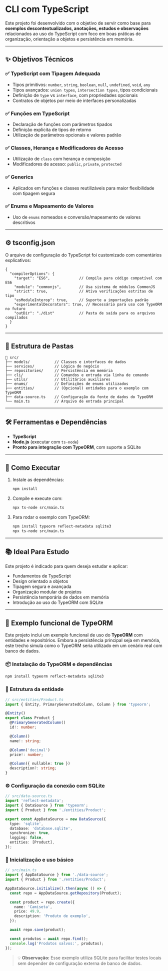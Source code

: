 # CLI com TypeScript

Este projeto foi desenvolvido com o objetivo de servir como base para **exemplos descontextualizados, anotações, estudos e observações** relacionados ao uso do TypeScript com foco em boas práticas de organização, orientação a objetos e persistência em memória.

---

## ✨ Objetivos Técnicos

### ✅ TypeScript com Tipagem Adequada
- Tipos primitivos: `number`, `string`, `boolean`, `null`, `undefined`, `void`, `any`
- Tipos avançados: `union types`, `intersection types`, tipos condicionais
- Definição de `type` vs `interface`, com propriedades opcionais
- Contratos de objetos por meio de interfaces personalizadas

### ✅ Funções em TypeScript
- Declaração de funções com parâmetros tipados
- Definição explícita de tipos de retorno
- Utilização de parâmetros opcionais e valores padrão

### ✅ Classes, Herança e Modificadores de Acesso
- Utilização de `class` com herança e composição
- Modificadores de acesso: `public`, `private`, `protected`

### ✅ Generics
- Aplicados em funções e classes reutilizáveis para maior flexibilidade com tipagem segura

### ✅ Enums e Mapeamento de Valores
- Uso de `enums` nomeados e conversão/mapeamento de valores descritivos

---

## ⚙️ tsconfig.json

O arquivo de configuração do TypeScript foi customizado com comentários explicativos:

```jsonc
{
  "compilerOptions": {
    "target": "ES6",             // Compila para código compatível com ES6
    "module": "commonjs",        // Usa sistema de módulos CommonJS
    "strict": true,              // Ativa verificações estritas de tipo
    "esModuleInterop": true,     // Suporte a importações padrão
    "experimentalDecorators": true, // Necessário para uso com TypeORM no futuro
    "outDir": "./dist"           // Pasta de saída para os arquivos compilados
  }
}
```

---

## 📁 Estrutura de Pastas

```
📁 src/
├── models/           // Classes e interfaces de dados
├── services/         // Lógica de negócio
├── repositories/     // Persistência em memória
├── cli/              // Comandos e entrada via linha de comando
├── utils/            // Utilitários auxiliares
├── enums/            // Definições de enums utilizados
├── entities/         // (Opcional) entidades para o exemplo com TypeORM
├── data-source.ts    // Configuração da fonte de dados do TypeORM
└── main.ts           // Arquivo de entrada principal
```

---

## 🛠️ Ferramentas e Dependências

- **TypeScript**
- **Node.js** (executar com `ts-node`)
- **Pronto para integração com TypeORM**, com suporte a SQLite

---

## 🚀 Como Executar

1. Instale as dependências:
   ```bash
   npm install
   ```

2. Compile e execute com:
   ```bash
   npx ts-node src/main.ts
   ```

3. Para rodar o exemplo com TypeORM:
   ```bash
   npm install typeorm reflect-metadata sqlite3
   npx ts-node src/main.ts
   ```

---

## 📚 Ideal Para Estudo

Este projeto é indicado para quem deseja estudar e aplicar:
- Fundamentos de TypeScript
- Design orientado a objetos
- Tipagem segura e avançada
- Organização modular de projetos
- Persistência temporária de dados em memória
- Introdução ao uso do TypeORM com SQLite

---

## 🧪 Exemplo funcional de TypeORM

Este projeto inclui um exemplo funcional de uso do **TypeORM** com entidades e repositórios. Embora a persistência principal seja em memória, este trecho simula como o TypeORM seria utilizado em um cenário real com banco de dados.

### 📦 Instalação do TypeORM e dependências

```bash
npm install typeorm reflect-metadata sqlite3
```

### 🧱 Estrutura da entidade

```ts
// src/entities/Product.ts
import { Entity, PrimaryGeneratedColumn, Column } from 'typeorm';

@Entity()
export class Product {
  @PrimaryGeneratedColumn()
  id!: number;

  @Column()
  name!: string;

  @Column('decimal')
  price!: number;

  @Column({ nullable: true })
  description?: string;
}
```

### ⚙️ Configuração da conexão com SQLite

```ts
// src/data-source.ts
import 'reflect-metadata';
import { DataSource } from 'typeorm';
import { Product } from './entities/Product';

export const AppDataSource = new DataSource({
  type: 'sqlite',
  database: 'database.sqlite',
  synchronize: true,
  logging: false,
  entities: [Product],
});
```

### 🚀 Inicialização e uso básico

```ts
// src/main.ts
import { AppDataSource } from './data-source';
import { Product } from './entities/Product';

AppDataSource.initialize().then(async () => {
  const repo = AppDataSource.getRepository(Product);

  const product = repo.create({
    name: 'Camiseta',
    price: 49.9,
    description: 'Produto de exemplo',
  });

  await repo.save(product);

  const produtos = await repo.find();
  console.log('Produtos salvos:', produtos);
});
```

> 💡 **Observação:** Esse exemplo utiliza SQLite para facilitar testes locais sem depender de configuração externa de banco de dados.